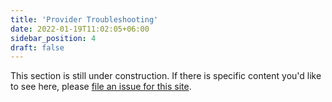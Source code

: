 ```yaml
---
title: 'Provider Troubleshooting'
date: 2022-01-19T11:02:05+06:00
sidebar_position: 4
draft: false
---
```


This section is still under construction. If there is specific content you'd like to see here, please [file an issue for this site](https://github.com/wasmCloud/wasmCloud.com/issues/new).
